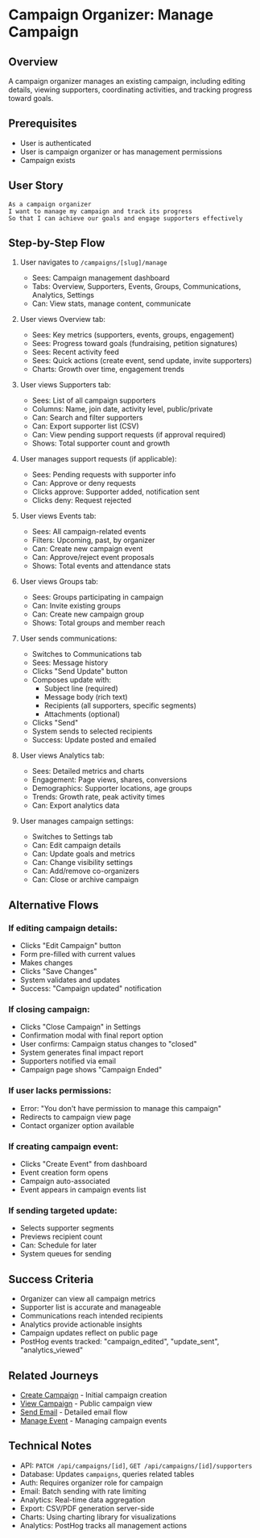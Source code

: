 # Campaign Organizer: Manage Campaign

## Overview

A campaign organizer manages an existing campaign, including editing details, viewing supporters, coordinating activities, and tracking progress toward goals.

## Prerequisites

- User is authenticated
- User is campaign organizer or has management permissions
- Campaign exists

## User Story

```
As a campaign organizer
I want to manage my campaign and track its progress
So that I can achieve our goals and engage supporters effectively
```

## Step-by-Step Flow

1. User navigates to `/campaigns/[slug]/manage`
   - Sees: Campaign management dashboard
   - Tabs: Overview, Supporters, Events, Groups, Communications, Analytics, Settings
   - Can: View stats, manage content, communicate

2. User views Overview tab:
   - Sees: Key metrics (supporters, events, groups, engagement)
   - Sees: Progress toward goals (fundraising, petition signatures)
   - Sees: Recent activity feed
   - Sees: Quick actions (create event, send update, invite supporters)
   - Charts: Growth over time, engagement trends

3. User views Supporters tab:
   - Sees: List of all campaign supporters
   - Columns: Name, join date, activity level, public/private
   - Can: Search and filter supporters
   - Can: Export supporter list (CSV)
   - Can: View pending support requests (if approval required)
   - Shows: Total supporter count and growth

4. User manages support requests (if applicable):
   - Sees: Pending requests with supporter info
   - Can: Approve or deny requests
   - Clicks approve: Supporter added, notification sent
   - Clicks deny: Request rejected

5. User views Events tab:
   - Sees: All campaign-related events
   - Filters: Upcoming, past, by organizer
   - Can: Create new campaign event
   - Can: Approve/reject event proposals
   - Shows: Total events and attendance stats

6. User views Groups tab:
   - Sees: Groups participating in campaign
   - Can: Invite existing groups
   - Can: Create new campaign group
   - Shows: Total groups and member reach

7. User sends communications:
   - Switches to Communications tab
   - Sees: Message history
   - Clicks "Send Update" button
   - Composes update with:
     - Subject line (required)
     - Message body (rich text)
     - Recipients (all supporters, specific segments)
     - Attachments (optional)
   - Clicks "Send"
   - System sends to selected recipients
   - Success: Update posted and emailed

8. User views Analytics tab:
   - Sees: Detailed metrics and charts
   - Engagement: Page views, shares, conversions
   - Demographics: Supporter locations, age groups
   - Trends: Growth rate, peak activity times
   - Can: Export analytics data

9. User manages campaign settings:
   - Switches to Settings tab
   - Can: Edit campaign details
   - Can: Update goals and metrics
   - Can: Change visibility settings
   - Can: Add/remove co-organizers
   - Can: Close or archive campaign

## Alternative Flows

### If editing campaign details:
- Clicks "Edit Campaign" button
- Form pre-filled with current values
- Makes changes
- Clicks "Save Changes"
- System validates and updates
- Success: "Campaign updated" notification

### If closing campaign:
- Clicks "Close Campaign" in Settings
- Confirmation modal with final report option
- User confirms: Campaign status changes to "closed"
- System generates final impact report
- Supporters notified via email
- Campaign page shows "Campaign Ended"

### If user lacks permissions:
- Error: "You don't have permission to manage this campaign"
- Redirects to campaign view page
- Contact organizer option available

### If creating campaign event:
- Clicks "Create Event" from dashboard
- Event creation form opens
- Campaign auto-associated
- Event appears in campaign events list

### If sending targeted update:
- Selects supporter segments
- Previews recipient count
- Can: Schedule for later
- System queues for sending

## Success Criteria

- Organizer can view all campaign metrics
- Supporter list is accurate and manageable
- Communications reach intended recipients
- Analytics provide actionable insights
- Campaign updates reflect on public page
- PostHog events tracked: "campaign_edited", "update_sent", "analytics_viewed"

## Related Journeys

- [Create Campaign](./create.md) - Initial campaign creation
- [View Campaign](./view.md) - Public campaign view
- [Send Email](../emails/send.md) - Detailed email flow
- [Manage Event](../events/manage.md) - Managing campaign events

## Technical Notes

- API: `PATCH /api/campaigns/[id]`, `GET /api/campaigns/[id]/supporters`
- Database: Updates `campaigns`, queries related tables
- Auth: Requires organizer role for campaign
- Email: Batch sending with rate limiting
- Analytics: Real-time data aggregation
- Export: CSV/PDF generation server-side
- Charts: Using charting library for visualizations
- Analytics: PostHog tracks all management actions
